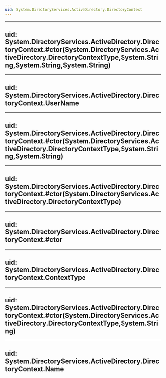 ```yaml
---
uid: System.DirectoryServices.ActiveDirectory.DirectoryContext
---
```


---
uid: System.DirectoryServices.ActiveDirectory.DirectoryContext.#ctor(System.DirectoryServices.ActiveDirectory.DirectoryContextType,System.String,System.String,System.String)
---

---
uid: System.DirectoryServices.ActiveDirectory.DirectoryContext.UserName
---

---
uid: System.DirectoryServices.ActiveDirectory.DirectoryContext.#ctor(System.DirectoryServices.ActiveDirectory.DirectoryContextType,System.String,System.String)
---

---
uid: System.DirectoryServices.ActiveDirectory.DirectoryContext.#ctor(System.DirectoryServices.ActiveDirectory.DirectoryContextType)
---

---
uid: System.DirectoryServices.ActiveDirectory.DirectoryContext.#ctor
---

---
uid: System.DirectoryServices.ActiveDirectory.DirectoryContext.ContextType
---

---
uid: System.DirectoryServices.ActiveDirectory.DirectoryContext.#ctor(System.DirectoryServices.ActiveDirectory.DirectoryContextType,System.String)
---

---
uid: System.DirectoryServices.ActiveDirectory.DirectoryContext.Name
---
